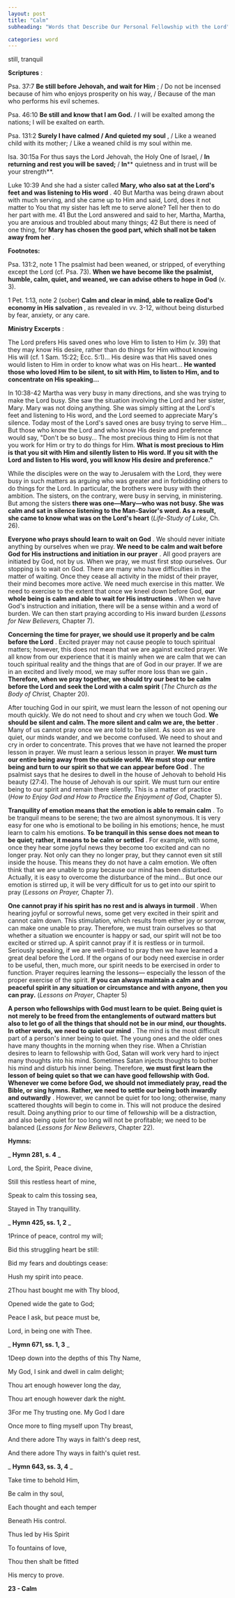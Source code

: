 ```yaml
---
layout: post
title: "Calm"
subheading: "Words that Describe Our Personal Fellowship with the Lord"

categories: word
---
```


still, tranquil

**Scriptures** :

Psa. 37:7 **Be still before Jehovah, and wait for Him** ; / Do not be incensed because of him who enjoys prosperity on his way, / Because of the man who performs his evil schemes.

Psa. 46:10 **Be still and know that I am God.** / I will be exalted among the nations; I will be exalted on earth.

Psa. 131:2 **Surely I have calmed / And quieted my soul** , / Like a weaned child with its mother; / Like a weaned child is my soul within me.

Isa. 30:15a For thus says the Lord Jehovah, the Holy One of Israel, / **In returning and rest you will be saved;** / **In**** quietness and in trust will be your strength**.

Luke 10:39 And she had a sister called **Mary, who also sat at the Lord's feet and was listening to His word** . 40 But Martha was being drawn about with much serving, and she came up to Him and said, Lord, does it not matter to You that my sister has left me to serve alone? Tell her then to do her part with me. 41 But the Lord answered and said to her, Martha, Martha, you are anxious and troubled about many things; 42 But there is need of one thing, for **Mary has chosen the good part, which shall not be taken away from her** .

**Footnotes:**

Psa. 131:2, note 1 The psalmist had been weaned, or stripped, of everything except the Lord (cf. Psa. 73). **When we have become like the psalmist, humble, calm, quiet, and weaned, we can advise others to hope in God** (v. 3).

1 Pet. 1:13, note 2 (sober) **Calm and clear in mind, able to realize God's economy in His salvation** , as revealed in vv. 3-12, without being disturbed by fear, anxiety, or any care.

**Ministry Excerpts** :

The Lord prefers His saved ones who love Him to listen to Him (v. 39) that they may know His desire, rather than do things for Him without knowing His will (cf. 1 Sam. 15:22; Ecc. 5:1)… His desire was that His saved ones would listen to Him in order to know what was on His heart… **He wanted those who loved Him to be silent, to sit with Him, to listen to Him, and to concentrate on His speaking…**

In 10:38-42 Martha was very busy in many directions, and she was trying to make the Lord busy. She saw the situation involving the Lord and her sister, Mary. Mary was not doing anything. She was simply sitting at the Lord's feet and listening to His word, and the Lord seemed to appreciate Mary's silence. Today most of the Lord's saved ones are busy trying to serve Him… But those who know the Lord and who know His desire and preference would say, "Don't be so busy… The most precious thing to Him is not that you work for Him or try to do things for Him. **What is most precious to Him is that you sit with Him and silently listen to His word. If you sit with the Lord and listen to His word, you will know His desire and preference."**

While the disciples were on the way to Jerusalem with the Lord, they were busy in such matters as arguing who was greater and in forbidding others to do things for the Lord. In particular, the brothers were busy with their ambition. The sisters, on the contrary, were busy in serving, in ministering. But among the sisters **there was one—Mary—who was not busy. She was calm and sat in silence listening to the Man-Savior's word. As a result, she came to know what was on the Lord's heart** (_Life-Study of Luke_, Ch. 26).

**Everyone who prays should learn to wait on God** . We should never initiate anything by ourselves when we pray. **We need to be calm and wait before God for His instructions and initiation in our prayer** . All good prayers are initiated by God, not by us. When we pray, we must first stop ourselves. Our stopping is to wait on God. There are many who have difficulties in the matter of waiting. Once they cease all activity in the midst of their prayer, their mind becomes more active. We need much exercise in this matter. We need to exercise to the extent that once we kneel down before God, **our whole being is calm and able to wait for His instructions** . When we have God's instruction and initiation, there will be a sense within and a word of burden. We can then start praying according to His inward burden (_Lessons for New Believers,_ Chapter 7).

**Concerning the time for prayer, we should use it properly and be calm before the Lord** . Excited prayer may not cause people to touch spiritual matters; however, this does not mean that we are against excited prayer. We all know from our experience that it is mainly when we are calm that we can touch spiritual reality and the things that are of God in our prayer. If we are in an excited and lively mood, we may suffer more loss than we gain **. Therefore, when we pray together, we should try our best to be calm before the Lord and seek the Lord with a calm spirit** (_The Church as the Body of Christ,_ Chapter 20).

After touching God in our spirit, we must learn the lesson of not opening our mouth quickly. We do not need to shout and cry when we touch God. **We should be silent and calm. The more silent and calm we are, the better** . Many of us cannot pray once we are told to be silent. As soon as we are quiet, our minds wander, and we become confused. We need to shout and cry in order to concentrate. This proves that we have not learned the proper lesson in prayer. We must learn a serious lesson in prayer. **We must turn our entire being away from the outside world. We must stop our entire being and turn to our spirit so that we can appear before God** . The psalmist says that he desires to dwell in the house of Jehovah to behold His beauty (27:4). The house of Jehovah is our spirit. We must turn our entire being to our spirit and remain there silently. This is a matter of practice (_How to Enjoy God and How to Practice the Enjoyment of God_, Chapter 5).

**Tranquility of emotion means that the emotion is able to remain calm** . To be tranquil means to be serene; the two are almost synonymous. It is very easy for one who is emotional to be boiling in his emotions; hence, he must learn to calm his emotions. **To be tranquil in this sense does not mean to be quiet; rather, it means to be calm or settled** . For example, with some, once they hear some joyful news they become too excited and can no longer pray. Not only can they no longer pray, but they cannot even sit still inside the house. This means they do not have a calm emotion. We often think that we are unable to pray because our mind has been disturbed. Actually, it is easy to overcome the disturbance of the mind… But once our emotion is stirred up, it will be very difficult for us to get into our spirit to pray (_Lessons on Prayer,_ Chapter 7).

**One cannot pray if his spirit has no rest and is always in turmoil** . When hearing joyful or sorrowful news, some get very excited in their spirit and cannot calm down. This stimulation, which results from either joy or sorrow, can make one unable to pray. Therefore, we must train ourselves so that whether a situation we encounter is happy or sad, our spirit will not be too excited or stirred up. A spirit cannot pray if it is restless or in turmoil. Seriously speaking, if we are well-trained to pray then we have learned a great deal before the Lord. If the organs of our body need exercise in order to be useful, then, much more, our spirit needs to be exercised in order to function. Prayer requires learning the lessons— especially the lesson of the proper exercise of the spirit. **If you can always maintain a calm and peaceful spirit in any situation or circumstance and with anyone, then you can pray.** (_Lessons on Prayer_, Chapter 5)

**A person who fellowships with God must learn to be quiet. Being quiet is not merely to be freed from the entanglements of outward matters but also to let go of all the things that should not be in our mind, our thoughts. In other words, we need to quiet our mind** . The mind is the most difficult part of a person's inner being to quiet. The young ones and the older ones have many thoughts in the morning when they rise. When a Christian desires to learn to fellowship with God, Satan will work very hard to inject many thoughts into his mind. Sometimes Satan injects thoughts to bother his mind and disturb his inner being. Therefore, **we must first learn the lesson of being quiet so that we can have good fellowship with God. Whenever we come before God, we should not immediately pray, read the Bible, or sing hymns. Rather, we need to settle our being both inwardly and outwardly** . However, we cannot be quiet for too long; otherwise, many scattered thoughts will begin to come in. This will not produce the desired result. Doing anything prior to our time of fellowship will be a distraction, and also being quiet for too long will not be profitable; we need to be balanced (_Lessons for New Believers_, Chapter 22).

**Hymns:**

_ **Hymn 281, s. 4** _

Lord, the Spirit, Peace divine,

Still this restless heart of mine,

Speak to calm this tossing sea,

Stayed in Thy tranquillity.

_ **Hymn 425, ss. 1, 2** _

1Prince of peace, control my will;

Bid this struggling heart be still:

Bid my fears and doubtings cease:

Hush my spirit into peace.

2Thou hast bought me with Thy blood,

Opened wide the gate to God;

Peace I ask, but peace must be,

Lord, in being one with Thee.

_ **Hymn 671, ss. 1, 3** _

1Deep down into the depths of this Thy Name,

My God, I sink and dwell in calm delight;

Thou art enough however long the day,

Thou art enough however dark the night.

3For me Thy trusting one. My God I dare

Once more to fling myself upon Thy breast,

And there adore Thy ways in faith's deep rest,

And there adore Thy ways in faith's quiet rest.

_ **Hymn 643, ss. 3, 4** _

Take time to behold Him,

Be calm in thy soul,

Each thought and each temper

Beneath His control.

Thus led by His Spirit

To fountains of love,

Thou then shalt be fitted

His mercy to prove.

**23 - Calm**
